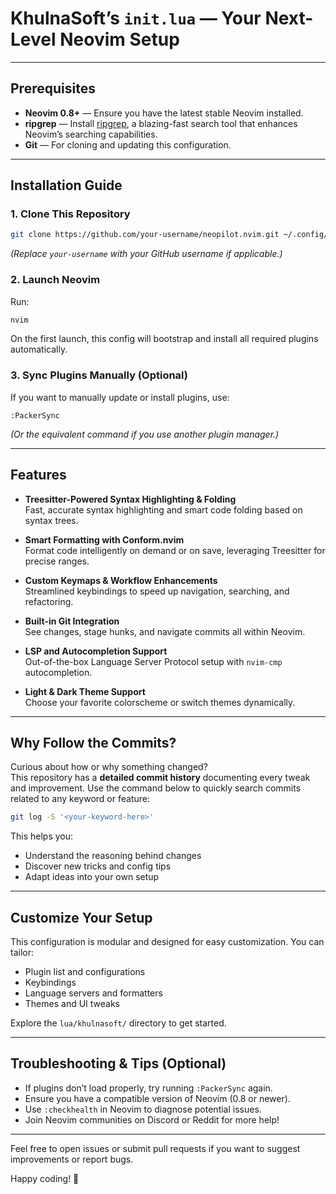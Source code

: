 # KhulnaSoft’s `init.lua` — Your Next-Level Neovim Setup

---

## Prerequisites

- **Neovim 0.8+** — Ensure you have the latest stable Neovim installed.  
- **ripgrep** — Install [ripgrep](https://github.com/BurntSushi/ripgrep#installation), a blazing-fast search tool that enhances Neovim’s searching capabilities.  
- **Git** — For cloning and updating this configuration.

---

## Installation Guide

### 1. Clone This Repository

```bash
git clone https://github.com/your-username/neopilot.nvim.git ~/.config/nvim
```

*(Replace `your-username` with your GitHub username if applicable.)*

### 2. Launch Neovim

Run:

```bash
nvim
```

On the first launch, this config will bootstrap and install all required plugins automatically.

### 3. Sync Plugins Manually (Optional)

If you want to manually update or install plugins, use:

```vim
:PackerSync
```

*(Or the equivalent command if you use another plugin manager.)*

---

## Features

- **Treesitter-Powered Syntax Highlighting & Folding**  
  Fast, accurate syntax highlighting and smart code folding based on syntax trees.

- **Smart Formatting with Conform.nvim**  
  Format code intelligently on demand or on save, leveraging Treesitter for precise ranges.

- **Custom Keymaps & Workflow Enhancements**  
  Streamlined keybindings to speed up navigation, searching, and refactoring.

- **Built-in Git Integration**  
  See changes, stage hunks, and navigate commits all within Neovim.

- **LSP and Autocompletion Support**  
  Out-of-the-box Language Server Protocol setup with `nvim-cmp` autocompletion.

- **Light & Dark Theme Support**  
  Choose your favorite colorscheme or switch themes dynamically.

---

## Why Follow the Commits?

Curious about how or why something changed?  
This repository has a **detailed commit history** documenting every tweak and improvement. Use the command below to quickly search commits related to any keyword or feature:

```bash
git log -S '<your-keyword-here>'
```

This helps you:

- Understand the reasoning behind changes  
- Discover new tricks and config tips  
- Adapt ideas into your own setup

---

## Customize Your Setup

This configuration is modular and designed for easy customization. You can tailor:

- Plugin list and configurations  
- Keybindings  
- Language servers and formatters  
- Themes and UI tweaks

Explore the `lua/khulnasoft/` directory to get started.

---

## Troubleshooting & Tips (Optional)

- If plugins don’t load properly, try running `:PackerSync` again.  
- Ensure you have a compatible version of Neovim (0.8 or newer).  
- Use `:checkhealth` in Neovim to diagnose potential issues.  
- Join Neovim communities on Discord or Reddit for more help!

---

Feel free to open issues or submit pull requests if you want to suggest improvements or report bugs.

Happy coding! 🚀
